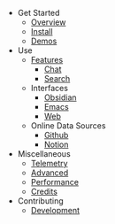 - Get Started
    - [Overview](README.md)
    - [Install](setup.md)
    - [Demos](demos.md)
- Use
    - [Features](features.md)
        - [Chat](chat.md)
        - [Search](search.md)
    - Interfaces
        - [Obsidian](obsidian.md)
        - [Emacs](emacs.md)
        - [Web](web.md)
    - Online Data Sources
        - [Github](github_integration.md)
        - [Notion](notion_integration.md)
- Miscellaneous
    - [Telemetry](telemetry.md)
    - [Advanced](advanced.md)
    - [Performance](performance.md)
    - [Credits](credits.md)
- Contributing
    - [Development](development.md)

